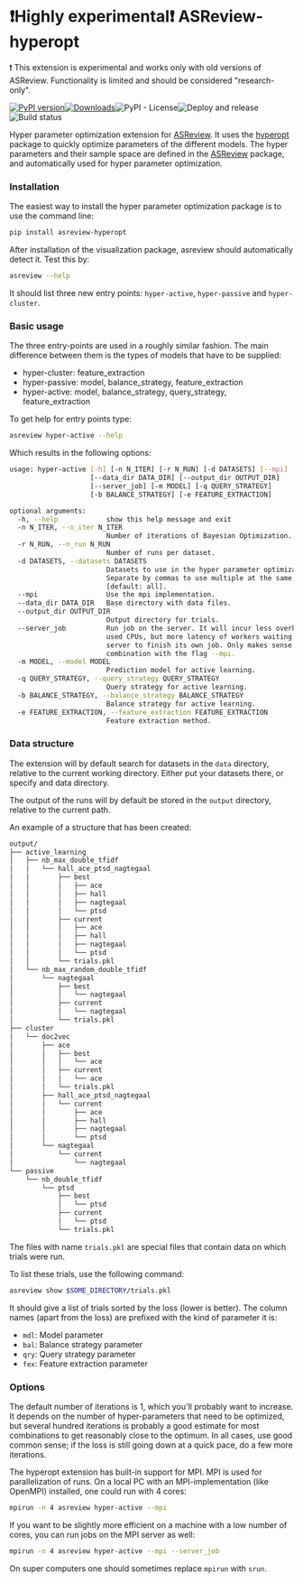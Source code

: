 # ❗Highly experimental❗ ASReview-hyperopt

❗ This extension is experimental and works only with old versions of ASReview. Functionality is limited and should be considered "research-only".

[![PyPI version](https://badge.fury.io/py/asreview-hyperopt.svg)](https://badge.fury.io/py/asreview-hyperopt)[![Downloads](https://pepy.tech/badge/asreview-hyperopt)](https://pepy.tech/project/asreview-hyperopt)![PyPI - License](https://img.shields.io/pypi/l/asreview-hyperopt)![Deploy and release](https://github.com/asreview/asreview-hyperopt/workflows/Deploy%20and%20release/badge.svg)![Build status](https://github.com/asreview/asreview-hyperopt/workflows/test-suite/badge.svg)

Hyper parameter optimization extension for 
[ASReview](https://github.com/asreview/asreview). It uses the 
[hyperopt](https://github.com/hyperopt/hyperopt) package to quickly optimize parameters
of the different models. The hyper parameters and their sample space are defined in the
[ASReview](https://github.com/asreview/asreview) package, and 
automatically used for hyper parameter optimization.

### Installation

The easiest way to install the hyper parameter optimization package is to use the command line:

``` bash
pip install asreview-hyperopt
```

After installation of the visualization package, asreview should automatically detect it.
Test this by:

```bash
asreview --help
```

It should list three new entry points: `hyper-active`, `hyper-passive` and `hyper-cluster`.

### Basic usage

The three entry-points are used in a roughly similar fashion. The main difference between them is
the types of models that have to be supplied:

- hyper-cluster: feature_extraction
- hyper-passive: model, balance\_strategy, feature\_extraction
- hyper-active: model, balance\_strategy, query\_strategy, feature\_extraction


To get help for entry points type:

```bash
asreview hyper-active --help
```

Which results in the following options:

```bash
usage: hyper-active [-h] [-n N_ITER] [-r N_RUN] [-d DATASETS] [--mpi]
                    [--data_dir DATA_DIR] [--output_dir OUTPUT_DIR]
                    [--server_job] [-m MODEL] [-q QUERY_STRATEGY]
                    [-b BALANCE_STRATEGY] [-e FEATURE_EXTRACTION]

optional arguments:
  -h, --help            show this help message and exit
  -n N_ITER, --n_iter N_ITER
                        Number of iterations of Bayesian Optimization.
  -r N_RUN, --n_run N_RUN
                        Number of runs per dataset.
  -d DATASETS, --datasets DATASETS
                        Datasets to use in the hyper parameter optimization
                        Separate by commas to use multiple at the same time
                        [default: all].
  --mpi                 Use the mpi implementation.
  --data_dir DATA_DIR   Base directory with data files.
  --output_dir OUTPUT_DIR
                        Output directory for trials.
  --server_job          Run job on the server. It will incur less overhead of
                        used CPUs, but more latency of workers waiting for the
                        server to finish its own job. Only makes sense in
                        combination with the flag --mpi.
  -m MODEL, --model MODEL
                        Prediction model for active learning.
  -q QUERY_STRATEGY, --query_strategy QUERY_STRATEGY
                        Query strategy for active learning.
  -b BALANCE_STRATEGY, --balance_strategy BALANCE_STRATEGY
                        Balance strategy for active learning.
  -e FEATURE_EXTRACTION, --feature_extraction FEATURE_EXTRACTION
                        Feature extraction method.

```

### Data structure

The extension will by default search for datasets in the `data` directory, relative to the current
working directory. Either put your datasets there, or specify and data directory.

The output of the runs will by default be stored in the `output` directory, relative to
the current path.

An example of a structure that has been created:

```bash
output/
├── active_learning
│   ├── nb_max_double_tfidf
│   │   └── hall_ace_ptsd_nagtegaal
│   │       ├── best
│   │       │   ├── ace
│   │       │   ├── hall
│   │       │   ├── nagtegaal
│   │       │   └── ptsd
│   │       ├── current
│   │       │   ├── ace
│   │       │   ├── hall
│   │       │   ├── nagtegaal
│   │       │   └── ptsd
│   │       └── trials.pkl
│   └── nb_max_random_double_tfidf
│       └── nagtegaal
│           ├── best
│           │   └── nagtegaal
│           ├── current
│           │   └── nagtegaal
│           └── trials.pkl
├── cluster
│   └── doc2vec
│       ├── ace
│       │   ├── best
│       │   │   └── ace
│       │   ├── current
│       │   │   └── ace
│       │   └── trials.pkl
│       ├── hall_ace_ptsd_nagtegaal
│       │   └── current
│       │       ├── ace
│       │       ├── hall
│       │       ├── nagtegaal
│       │       └── ptsd
│       └── nagtegaal
│           └── current
│               └── nagtegaal
└── passive
    └── nb_double_tfidf
        └── ptsd
            ├── best
            │   └── ptsd
            ├── current
            │   └── ptsd
            └── trials.pkl
```

The files with name `trials.pkl` are special files that contain data on which trials were run.

To list these trials, use the following command:

```bash
asreview show $SOME_DIRECTORY/trials.pkl
```

It should give a list of trials sorted by the loss (lower is better). The column names (apart
from the loss) are prefixed with the kind of parameter it is:

- `mdl`: Model parameter
- `bal`: Balance strategy parameter
- `qry`: Query strategy parameter
- `fex`: Feature extraction parameter

### Options

The default number of iterations is 1, which you'll probably want to increase. It depends on the
number of hyper-parameters that need to be optimized, but several hundred iterations is probably
a good estimate for most combinations to get reasonably close to the optimum. In all cases,
use good common sense; if the loss is still going down at a quick pace, do a few more iterations.

The hyperopt extension has built-in support for MPI. MPI is used for parallelization of runs. On
a local PC with an MPI-implementation (like OpenMPI) installed, one could run with 4 cores:

```bash
mpirun -n 4 asreview hyper-active --mpi
```

If you want to be slightly more efficient on a machine with a low number of cores, you can run
jobs on the MPI server as well:

```bash
mpirun -n 4 asreview hyper-active --mpi --server_job
```

On super computers one should sometimes replace `mpirun` with `srun`.
